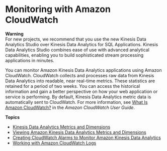 # Monitoring with Amazon CloudWatch<a name="monitoring-cloudwatch"></a>

**Warning**  
For new projects, we recommend that you use the new Kinesis Data Analytics Studio over Kinesis Data Analytics for SQL Applications\. Kinesis Data Analytics Studio combines ease of use with advanced analytical capabilities, enabling you to build sophisticated stream processing applications in minutes\.

You can monitor Amazon Kinesis Data Analytics applications using Amazon CloudWatch\. CloudWatch collects and processes raw data from Kinesis Data Analytics into readable, near real\-time metrics\. These statistics are retained for a period of two weeks\. You can access the historical information and gain a better perspective on how your web application or service is performing\. By default, Kinesis Data Analytics metric data is automatically sent to CloudWatch\. For more information, see [What Is Amazon CloudWatch?](https://docs.aws.amazon.com/AmazonCloudWatch/latest/DeveloperGuide/WhatIsCloudWatch.html) in the *Amazon CloudWatch User Guide*\.

**Topics**
+ [Kinesis Data Analytics Metrics and Dimensions](monitoring-metrics.md)
+ [Viewing Amazon Kinesis Data Analytics Metrics and Dimensions](metrics-dimensions.md)
+ [Creating CloudWatch Alarms to Monitor Amazon Kinesis Data Analytics](creating-alarms.md)
+ [Working with Amazon CloudWatch Logs](cloudwatch-logs.md)